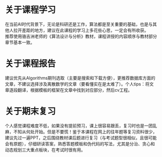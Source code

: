 # 关于课程学习
在当前AI时代背景下，无论是科研还是工作，算法都是至关重要的基础，也是与其他人拉开差距的地方，建议在此课程的学习上多花些心思，一定会有所收获。  
推荐使用骆吉洲老师的《算法设计与分析》教材，课程讲授的内容顺序与教材部分章节基本一致。  
# 关于课程报告
建议优先从Algorithms期刊选取（主要是搜索和下载方便），更推荐数据库方面的文章，不建议选择涉及离散数学的文章（要看懂实在是太难了）。个人tips：将文章逐段翻译，根据模板的框架在文章中找到对应部分，然后cv工程。  
# 关于期末复习
个人感觉课程难度不低，如果没有提前预习，课上很容易跟丢，复习时也是一团乱麻，不知从何处开始。但是不要慌！鉴于本课程在网上的往年题等复习资料很少，建议先过一遍PPT，之后围绕教材课后题进行复习（与考试题型很相似，且很可能会有原题），仔细研读答案，熟悉答题模板和伪代码的写法，尤其是分治、贪心和动态规划三大重点板块，在考试时很有用。

